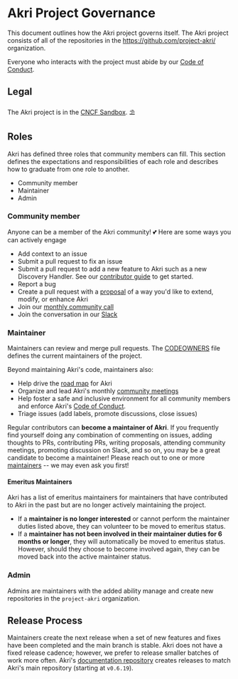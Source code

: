 # Akri Project Governance

This document outlines how the Akri project governs itself. The Akri project
consists of all of the repositories in the https://github.com/project-akri/
organization. 

Everyone who interacts with the project must abide by our [Code of Conduct](./CODE_OF_CONDUCT.md). 

## Legal

The Akri project is in the [CNCF Sandbox](https://www.cncf.io/sandbox-projects/). ⛱

## Roles

Akri has defined three roles that community members can fill. This section
defines the expectations and responsibilities of each role and describes how to
graduate from one role to another.
* Community member
* Maintainer
* Admin

### Community member
Anyone can be a member of the Akri community! :two_hearts: Here are some ways
you can actively engage
- Add context to an issue 
- Submit a pull request to fix an issue
- Submit a pull request to add a new feature to Akri such as a new Discovery
  Handler. See our [contributor
  guide](https://docs.akri.sh/community/contributing) to get started.
- Report a bug
- Create a pull request with a
  [proposal](https://github.com/project-akri/akri-docs/tree/main/proposals) of a way
  you'd like to extend, modify, or enhance Akri
- Join our [monthly community call](https://hackmd.io/@akri/S1GKJidJd)
- Join the conversation in our
  [Slack](https://kubernetes.slack.com/messages/akri)

### Maintainer
Maintainers can review and merge pull requests. The [CODEOWNERS](./CODEOWNERS)
file defines the current maintainers of the project.

Beyond maintaining Akri's code, maintainers also:
- Help drive the [road map](https://docs.akri.sh/community/roadmap) for Akri
- Organize and lead Akri's monthly [community
  meetings](https://hackmd.io/@akri/S1GKJidJd)
- Help foster a safe and inclusive environment for all community members and
  enforce Akri's [Code of Conduct](CODE_OF_CONDUCT.md).
- Triage issues (add labels, promote discussions, close issues)

Regular contributors can **become a maintainer of Akri**. If you frequently find
yourself doing any combination of commenting on issues, adding thoughts to PRs,
contributing PRs, writing proposals, attending community meetings, promoting
discussion on Slack, and so on, you may be a great candidate to become a
maintainer! Please reach out to one or more [maintainers](./CODEOWNERS) -- we
may even ask you first!

#### Emeritus Maintainers
Akri has a list of emeritus maintainers for maintainers that have contributed to Akri in the past but are no longer actively maintaining the project. 
- If a **maintainer is no longer interested** or cannot perform the maintainer duties
listed above, they can volunteer to be moved to emeritus status. 
- If a **maintainer has not been involved in their maintainer duties for 6 months or longer**, they will automatically be moved to emeritus status. However, should they choose to become involved again, they can be moved back into the active maintainer status. 

### Admin
Admins are maintainers with the added ability manage and create new repositories
in the `project-akri` organization.

## Release Process

Maintainers create the next release when a set of new features and fixes have
been completed and the main branch is stable. Akri does not have a fixed release
cadence; however, we prefer to release smaller batches of work more often.
Akri's [documentation
repository](https://github.com/project-akri/akri-docs/tree/main/proposals) creates
releases to match Akri's main repository (starting at `v0.6.19`).